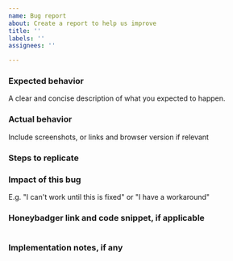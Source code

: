 ```yaml
---
name: Bug report
about: Create a report to help us improve
title: ''
labels: ''
assignees: ''

---
```


### Expected behavior
A clear and concise description of what you expected to happen.

### Actual behavior
Include screenshots, or links and browser version if relevant

### Steps to replicate

### Impact of this bug
E.g. "I can't work until this is fixed" or "I have a workaround"

### Honeybadger link and code snippet, if applicable

```
```

### Implementation notes, if any

